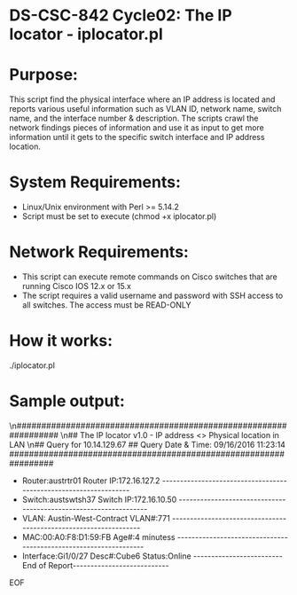 # DS-CSC-842 Cycle02: The IP locator - iplocator.pl

# Purpose:
This script find the physical interface where an IP address is located and reports various useful information such as VLAN ID, network name, switch name, and the interface number & description. The scripts crawl the network findings pieces of information and use it as input to get more information until it gets to the specific switch interface and IP address location. 

# System Requirements: 
- Linux/Unix environment with Perl >= 5.14.2
- Script must be set to execute (chmod +x iplocator.pl)

# Network Requirements:
- This script can execute remote commands on Cisco switches that are running Cisco IOS 12.x or 15.x
- The script requires a valid username and password with SSH access to all switches. The access must be READ-ONLY

# How it works: 
./iplocator.pl <IPv4 address>

# Sample output:
\n\#################################################################
\n\##	The IP locator v1.0 - IP address <> Physical location in LAN
\n\##				        Query for 10.14.129.67 
\##		      Query Date & Time: 09/16/2016 11:23:14
\#################################################################
- Router:austrtr01 Router 		IP:172.16.127.2
\-----------------------------------------------------------------
- Switch:austswtsh37 Switch 	IP:172.16.10.50
\-----------------------------------------------------------------
- VLAN: Austin-West-Contract 	VLAN#:771
\-----------------------------------------------------------------
- MAC:00:A0:F8:D1:59:FB 		Age#:4 minutess
\-----------------------------------------------------------------
- Interface:Gi1/0/27 Desc#:Cube6 Status:Online
\-------------------------End of Report---------------------------

EOF

